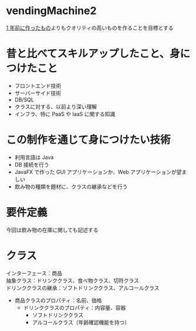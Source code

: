 # vendingMachine2

[1 年前に作ったもの](https://github.com/shin1127/VendingMachine)よりもクオリティの高いものを作ることを目標とする

# 昔と比べてスキルアップしたこと、身につけたこと

- フロントエンド技術
- サーバーサイド技術
- DB/SQL
- クラスに対する、以前より深い理解
- インフラ、特に PaaS や IaaS に関する知識

# この制作を通じて身につけたい技術

- 利用言語は Java
- DB 接続を行う
- JavaFX で作った GUI アプリケーションか、Web アプリケーションが望ましい
- 飲み物の種類を題材に、クラスの継承などを行う

# 要件定義

今回は飲み物の在庫に関しても記述する

# クラス
インターフェース：商品  
抽象クラス：ドリンククラス、食べ物クラス、切符クラス  
ドリンククラスの継承：ソフトドリンククラス、アルコールクラス  

- 商品クラスのプロパティ：名前、価格  
  - ドリンククラスのプロパティ：内容量、容器  
    - ソフトドリンククラス
    - アルコールクラス（年齢確認機能を持つ）